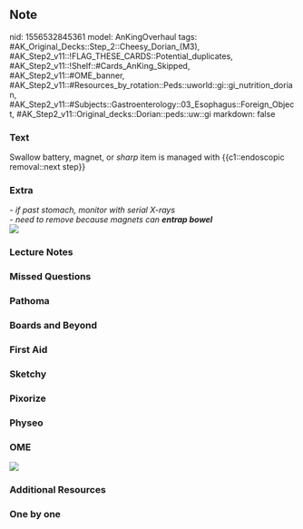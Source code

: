 ## Note
nid: 1556532845361
model: AnKingOverhaul
tags: #AK_Original_Decks::Step_2::Cheesy_Dorian_(M3), #AK_Step2_v11::!FLAG_THESE_CARDS::Potential_duplicates, #AK_Step2_v11::!Shelf::#Cards_AnKing_Skipped, #AK_Step2_v11::#OME_banner, #AK_Step2_v11::#Resources_by_rotation::Peds::uworld::gi::gi_nutrition_dorian, #AK_Step2_v11::#Subjects::Gastroenterology::03_Esophagus::Foreign_Object, #AK_Step2_v11::Original_decks::Dorian::peds::uw::gi
markdown: false

### Text
Swallow battery, magnet, or <i>sharp</i> item is managed with
{{c1::endoscopic removal::next step}}

### Extra
<div>
  <div>
    <i>- if past stomach, monitor with serial X-rays</i>
  </div>
</div>
<div>
  <div>
    <i>- need to remove because magnets can <b>entrap bowel</b></i>
  </div>
  <div>
    <i><img src="paste-1138849233240067.jpg" class="resizer"></i>
  </div>
</div>

### Lecture Notes


### Missed Questions


### Pathoma


### Boards and Beyond


### First Aid


### Sketchy


### Pixorize


### Physeo


### OME
<div class="ome-widget">
  <a href="https://onlinemeded.org?ref=anki"><img src=
  "_OME_AnkiFlashcards_General_7.png"></a>
</div>

### Additional Resources


### One by one

